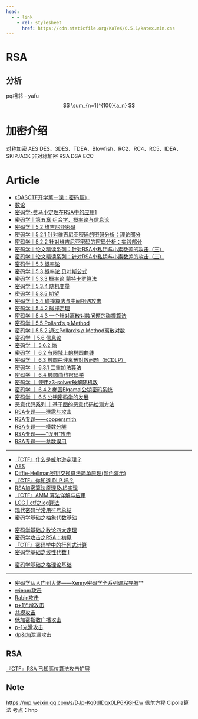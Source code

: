 ```yaml
---
head:
  - - link
    - rel: stylesheet
      href: https://cdn.staticfile.org/KaTeX/0.5.1/katex.min.css
---
```


# RSA

## 分析

pq相邻 - yafu
$$
\sum_{n=1}^{100}{a_n}
$$


# 加密介绍

对称加密 AES DES、3DES、TDEA、Blowfish、RC2、RC4、RC5、IDEA、SKIPJACK 
非对称加密 RSA DSA ECC

# Article
* [《DASCTF开学第一课：密码篇》](https://www.bilibili.com/video/BV1ba411R7QK/)
* [数论](https://oi-wiki.org/math/number-theory/basic/)
* [密码学-费马小定理在RSA中的应用1](https://mp.weixin.qq.com/s/9AjOCrw9g_cvgsH6X_PnXQ)
* [密码学｜第五章 组合学、概率论与信息论](https://mp.weixin.qq.com/s/qQFsfCwKtK-GIL-l50EZdg)
* [密码学｜5.2 维吉尼亚密码](https://mp.weixin.qq.com/s/CKheGMHMUNgWyk_NUH_JIQ)
* [密码学｜5.2.1 针对维吉尼亚密码的密码分析：理论部分](https://mp.weixin.qq.com/s/3wLcHpOkBF5Bpi_uCsP21A)
* [密码学｜5.2.2 针对维吉尼亚密码的密码分析：实践部分](https://mp.weixin.qq.com/s/83ahZIYBjq3DeualZfutzg)
* [密码学｜论文精读系列：针对RSA小私钥与小素数差的攻击（三）](https://mp.weixin.qq.com/s/Q_IWzt3gAdutq-AOOUjqdA)
* [密码学｜论文精读系列：针对RSA小私钥与小素数差的攻击（三）](https://mp.weixin.qq.com/s/IdGQDDWbi5zpMjYEsN4JGA)
* [密码学｜5.3 概率论](https://mp.weixin.qq.com/s/QLMK51Xvv9QW_gdszzFoTw)
* [密码学｜5.3 概率论 贝叶斯公式](https://mp.weixin.qq.com/s/KW_YKWkdOcobo0h8Ey-4oA)
* [密码学｜5.3.3 概率论 蒙特卡罗算法](https://mp.weixin.qq.com/s/1Eqkt7UObvpZF_p4rxXrOg)
* [密码学｜5.3.4 随机变量](https://mp.weixin.qq.com/s/xgG7mXJxHE5j431Xu88biA)
* [密码学｜5.3.5 期望](https://mp.weixin.qq.com/s/E9e9VBXngoWni87KtUL62w)
* [密码学｜5.4 碰撞算法与中间相遇攻击](https://mp.weixin.qq.com/s/CCDVlB_OafzzNVMBlrm6rg)
* [密码学｜5.4.2 碰撞定理](https://mp.weixin.qq.com/s/5e_YadgGSvN7c6ADWpGtSw)
* [密码学｜5.4.3 一个针对离散对数问题的碰撞算法](https://mp.weixin.qq.com/s/zNKKGdzgPcLE8OwWbPALAA)
* [密码学｜5.5 Pollard’s p Method](https://mp.weixin.qq.com/s/gNFN9JRDR1ey3_1soY8N1g)
* [密码学｜5.5.2 通过Pollard’s ρ Method离散对数](https://mp.weixin.qq.com/s/0tNCkh_GY9mVXXto6CGsTw)
* [密码学 ｜5.6 信息论](https://mp.weixin.qq.com/s/L3OrbnhIv5Ez6e-uK0_AGg)
* [密码学 ｜ 5.6.2 熵](https://mp.weixin.qq.com/s/n5QCJMpBrCXGbkBNiqoyyQ)
* [密码学 ｜ 6.2 有限域上的椭圆曲线](https://mp.weixin.qq.com/s/wXRt_MzWPjK74xzgx31DmQ)
* [密码学 ｜ 6.3 椭圆曲线离散对数问题（ECDLP）](https://mp.weixin.qq.com/s/MBE4YC1dJTOYNpQ91IaPYA)
* [密码学 ｜ 6.3.1 二重加法算法](https://mp.weixin.qq.com/s/c5g13vi9I_ytN8VkIvjoJw)
* [密码学 ｜ 6.4 椭圆曲线密码学](https://mp.weixin.qq.com/s/CHyo16D7CKHgkGHMidpNHA)
* [密码学 ｜ 使用z3-solver破解随机数](https://mp.weixin.qq.com/s/UWKmWQnchRyz5a8zQo_HyA)
* [密码学 ｜ 6.4.2 椭圆Elgamal公钥密码系统](https://mp.weixin.qq.com/s/EjhPlck9-7MzIZvstriaOg)
* [密码学 ｜ 6.5 公钥密码学的发展](https://mp.weixin.qq.com/s/DsuUBRn7raqAwgfi181S4w)
* [恶意代码系列 ｜基于图的恶意代码检测方法](https://mp.weixin.qq.com/s/BLoqSpdjokbRHSIMp8Femw)
* [RSA专题——泄露与攻击](https://mp.weixin.qq.com/s/uQLwGfFRndDwa204WH81lQ)
* [RSA专题——coppersmith](https://mp.weixin.qq.com/s/9-kf1bsftcpuA8OoSeUJ5w)
* [RSA专题——模数分解](https://mp.weixin.qq.com/s/sNEyaJ6qioIMdsJxZ3Hccw)
* [RSA专题——”误用“攻击](https://mp.weixin.qq.com/s/BB8euI5ytK0A5sfc6Gv-fw)
* [RSA专题——参数误用](https://mp.weixin.qq.com/s/oicoXceIeqOWEvcJECbkWg)
---
* [『CTF』什么是威尔逊定理？](https://mp.weixin.qq.com/s/qAlWPcPs5pqr3IAJ1JhXMw)
* [AES](https://bbs.pediy.com/thread-253884.htm)
* [Diffie-Hellman密钥交换算法简单原理(颜色演示)](https://www.bilibili.com/video/BV1hP411w7QK/)
* [『CTF』你知道 DLP 吗？](https://mp.weixin.qq.com/s/qZt5dllMsdIqNF3RsTy-Ig)
* [RSA加密算法原理及JS实现](https://mp.weixin.qq.com/s/mXMey_uAAkt-W02KP78p_Q) 
* [『CTF』AMM 算法详解与应用](https://mp.weixin.qq.com/s/Q_rzLaCp19ms-sYix-sHcA)
* [LCG | ctf之lcg算法](https://blog.csdn.net/superprintf/article/details/108964563)
* [现代密码学常用符号总结 ](https://www.cnblogs.com/max1z/p/16841472.html) 
* [密码学基础之抽象代数基础](https://mp.weixin.qq.com/s/nhDjqP9UnjG4D0sa_B_NvA)
- [密码学基础之数论四大定理](https://mp.weixin.qq.com/s/dJAJ5_m3TiF4P75Z9gJWsg)
- [密码学攻击之RSA：初见](https://mp.weixin.qq.com/s/TVZkY2MUG9NAlt_xKXeVuA)
- [『CTF』密码学中的行列式计算](https://mp.weixin.qq.com/s/vPAu3XCoBM6AghhVYLb17A)
- [密码学基础之线性代数 Ⅰ](https://mp.weixin.qq.com/s/zOp7JvpmQDToCUHEcmokyw)
* [密码学基础之格理论基础](https://mp.weixin.qq.com/s/QVZQoNGyfDkQ0FLuvDYdHw)

---
* [密码学从入门到大佬——Xenny密码学全系列课程导航](https://www.nssctf.cn/note/set/1698)**    
* [wiener攻击](https://www.nssctf.cn/note/set/8)    
* [Rabin攻击](https://www.nssctf.cn/note/set/7)    
* [p+1光滑攻击](https://www.nssctf.cn/note/set/6)    
* [共模攻击](https://www.nssctf.cn/note/set/5)    
* [低加密指数广播攻击](https://www.nssctf.cn/note/set/4)    
* [p-1光滑攻击](https://www.nssctf.cn/note/set/3)    
* [dp&dq泄漏攻击](https://www.nssctf.cn/note/set/2)    

## RSA
[『CTF』RSA 已知高位算法攻击扩展](https://mp.weixin.qq.com/s/SysK0jwjbYvu34EqHWmwMA)

## Note

https://mp.weixin.qq.com/s/DJp-Kq0dIDqx0LP6KiGHZw
佩尔方程
Cipolla算法
考点：hnp

